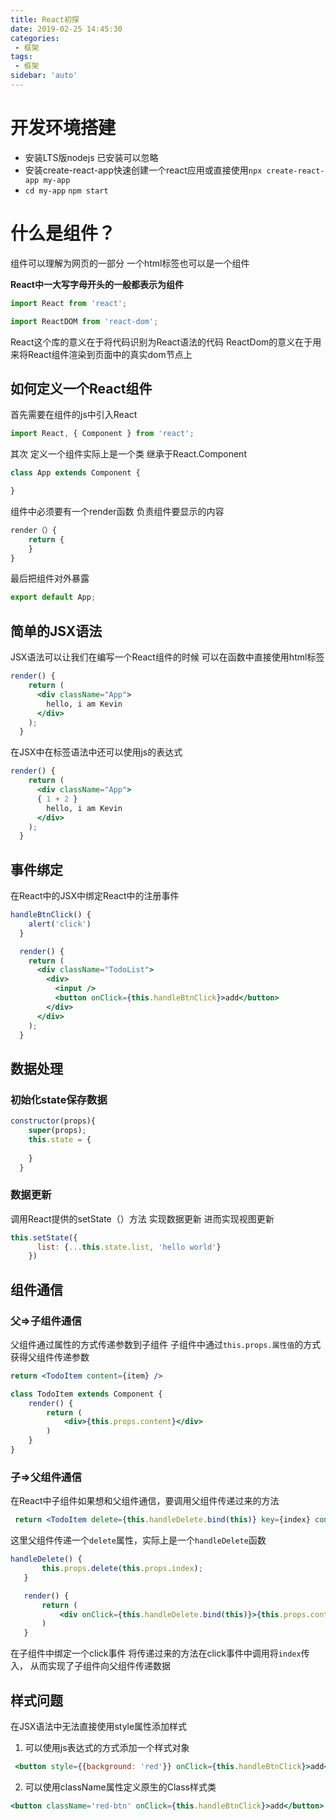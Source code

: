 ```yaml
---
title: React初探
date: 2019-02-25 14:45:30
categories: 
 - 框架
tags:
 - 框架
sidebar: 'auto'
---
```


# 开发环境搭建
* 安装LTS版nodejs 已安装可以忽略
* 安装create-react-app快速创建一个react应用或直接使用`npx create-react-app my-app`
* `cd my-app`
   `npm start`

# 什么是组件？
组件可以理解为网页的一部分
一个html标签也可以是一个组件

**React中一大写字母开头的一般都表示为组件**
``` js
import React from 'react';
```
``` js
import ReactDOM from 'react-dom';
```

React这个库的意义在于将代码识别为React语法的代码
ReactDom的意义在于用来将React组件渲染到页面中的真实dom节点上

## 如何定义一个React组件
首先需要在组件的js中引入React
``` js
import React, { Component } from 'react';
```

其次 定义一个组件实际上是一个类 继承于React.Component
``` js
class App extends Component {

}
```

组件中必须要有一个render函数 负责组件要显示的内容

``` js
render（）{
	return {
	}
}
```

最后把组件对外暴露
``` js
export default App;
```

## 简单的JSX语法
JSX语法可以让我们在编写一个React组件的时候 可以在函数中直接使用html标签
``` jsx
render() {
    return (
      <div className="App">
        hello, i am Kevin
      </div>
    );
  }
  ```
在JSX中在标签语法中还可以使用js的表达式
``` jsx
render() {
    return (
      <div className="App">
	  { 1 + 2 }
        hello, i am Kevin
      </div>
    );
  }
```
## 事件绑定
在React中的JSX中绑定React中的注册事件
``` jsx
handleBtnClick() {
    alert('click')
  }

  render() {
    return (
      <div className="TodoList">
        <div>
          <input />
          <button onClick={this.handleBtnClick}>add</button>
        </div>
      </div>
    );
  }
```
## 数据处理
### 初始化state保存数据
``` js
constructor(props){
    super(props);
    this.state = {
      
    }
  }
```

### 数据更新
调用React提供的setState（）方法 实现数据更新 进而实现视图更新
``` js
this.setState({
      list: {...this.state.list, 'hello world'}
    })
```
## 组件通信

### 父=>子组件通信
父组件通过属性的方式传递参数到子组件
子组件中通过`this.props.属性值`的方式获得父组件传递参数
``` jsx
return <TodoItem content={item} />
```
``` jsx
class TodoItem extends Component {
	render() {
		return (
			<div>{this.props.content}</div>
		)
	}
}
```
### 子=>父组件通信
在React中子组件如果想和父组件通信，要调用父组件传递过来的方法
``` jsx
 return <TodoItem delete={this.handleDelete.bind(this)} key={index} content={item} index={index} />
 ```
 这里父组件传递一个`delete`属性，实际上是一个`handleDelete`函数
 
 ``` jsx
 handleDelete() {
		this.props.delete(this.props.index);
	}

	render() {
		return (
			<div onClick={this.handleDelete.bind(this)}>{this.props.content}</div>
		)
	}
```
在子组件中绑定一个click事件 将传递过来的方法在click事件中调用将`index`传入， 从而实现了子组件向父组件传递数据

## 样式问题
在JSX语法中无法直接使用style属性添加样式

1. 可以使用js表达式的方式添加一个样式对象
``` jsx
 <button style={{background: 'red'}} onClick={this.handleBtnClick}>add</button>
 ```
2. 可以使用className属性定义原生的Class样式类

 ``` jsx
 <button className='red-btn' onClick={this.handleBtnClick}>add</button>
 ```